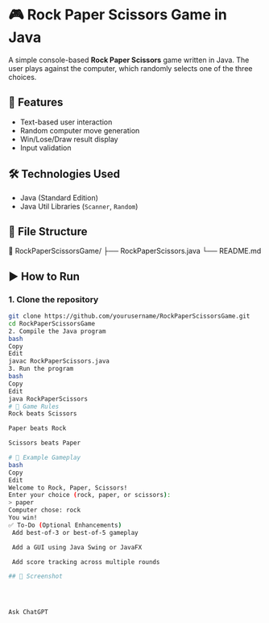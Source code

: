 # 🎮 Rock Paper Scissors Game in Java

A simple console-based **Rock Paper Scissors** game written in Java. The user plays against the computer, which randomly selects one of the three choices.

## 🚀 Features

- Text-based user interaction
- Random computer move generation
- Win/Lose/Draw result display
- Input validation

## 🛠️ Technologies Used

- Java (Standard Edition)
- Java Util Libraries (`Scanner`, `Random`)

## 📂 File Structure

📁 RockPaperScissorsGame/
├── RockPaperScissors.java
└── README.md


## ▶️ How to Run

### 1. Clone the repository

```bash
git clone https://github.com/yourusername/RockPaperScissorsGame.git
cd RockPaperScissorsGame
2. Compile the Java program
bash
Copy
Edit
javac RockPaperScissors.java
3. Run the program
bash
Copy
Edit
java RockPaperScissors
# 🧠 Game Rules
Rock beats Scissors

Paper beats Rock

Scissors beats Paper

# 📌 Example Gameplay
bash
Copy
Edit
Welcome to Rock, Paper, Scissors!
Enter your choice (rock, paper, or scissors):
> paper
Computer chose: rock
You win!
✅ To-Do (Optional Enhancements)
 Add best-of-3 or best-of-5 gameplay

 Add a GUI using Java Swing or JavaFX

 Add score tracking across multiple rounds

## 📸 Screenshot




Ask ChatGPT
